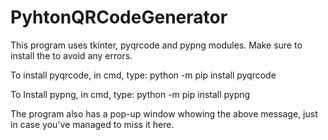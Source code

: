 # PyhtonQRCodeGenerator
This program uses tkinter, pyqrcode and pypng modules.
Make sure to install the to avoid any errors.

To install pyqrcode, in cmd, type:
python -m pip install pyqrcode

To Install pypng, in cmd, type:
python -m pip install pypng

The program also has a pop-up window whowing the above message, just in case you've managed to miss it here.

